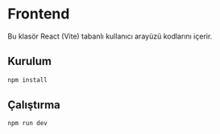 # Frontend

Bu klasör React (Vite) tabanlı kullanıcı arayüzü kodlarını içerir.

## Kurulum

```bash
npm install
```

## Çalıştırma

```bash
npm run dev
``` 
